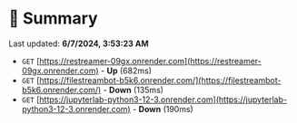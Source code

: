 # 📖 Summary
Last updated: **6/7/2024, 3:53:23 AM**

- `GET` [https://restreamer-09gx.onrender.com](https://restreamer-09gx.onrender.com) - **Up** (682ms)
- `GET` [https://filestreambot-b5k6.onrender.com/](https://filestreambot-b5k6.onrender.com/) - **Down** (135ms)
- `GET` [https://jupyterlab-python3-12-3.onrender.com](https://jupyterlab-python3-12-3.onrender.com) - **Down** (190ms)

